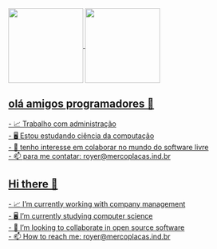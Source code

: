 
<div>
<a href="https://github.com/GustavoRoyer/github-readme-stats">
  <img align="center" height="150cm" src="https://github-readme-stats.vercel.app/api?username=GustavoRoyer&hide=prs&theme=dark" />
  <img align="center" height="150cm" src="https://github-readme-stats.vercel.app/api/top-langs/?username=GustavoRoyer&layout=compact&theme=dark" />
</div>
  

## olá amigos programadores 👋 
<p>
- 📈 Trabalho com administração <br>
- 🖥️ Estou estudando ciência da computação<br>
- 🤝 tenho interesse em colaborar no mundo do software livre <br>
- 📫 para me contatar: royer@mercoplacas.ind.br<br>
</p>


## Hi there 👋
<p>
- 📈 I’m currently working with company management<br>
- 🖥️ I’m currently studying computer science<br>
- 🤝 I’m looking to collaborate in open source software<br>
- 📫 How to reach me: royer@mercoplacas.ind.br<br>
</p>
